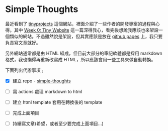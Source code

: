 # Simple Thoughts

最近看到了 [tinyprojects](https://tinyprojects.dev/) 這個網站，裡面介紹了一些作者的開發專案的過程與心得。其中 [Week 0: Tiny Website](https://tinyprojects.dev/projects/tiny_website) 這一篇深得我心，看完後想說我應該也來架設一個類似的網站。不過雖然說是架設，但其實應該是放在 [github pages](https://pages.github.com/) 上，我只要負責寫文章就好。

另外網站通常都是由 HTML 組成，但目前大部分的筆記軟體都是採用 markdown 格式，我也懶得再重新改寫成 HTML，所以應該會用一些工具來做自動轉換。

下面列出代辦事項﹔

- [x] 建立 repo - [simple-thoughts](https://github.com/weeee9/simple-thouhts)

- [ ] 寫 actions 處理 markdown to html

- [ ] 建立 html template 套用在轉換後的 template

- [ ] 完成上面項目

- [ ] 持續寫文章(希望，或者至少要完成上面項目...)